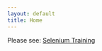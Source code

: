 ```yaml
---
layout: default
title: Home
---
```

Please see: [Selenium Training](/trainings/selenium/installation-setup/index.html)

